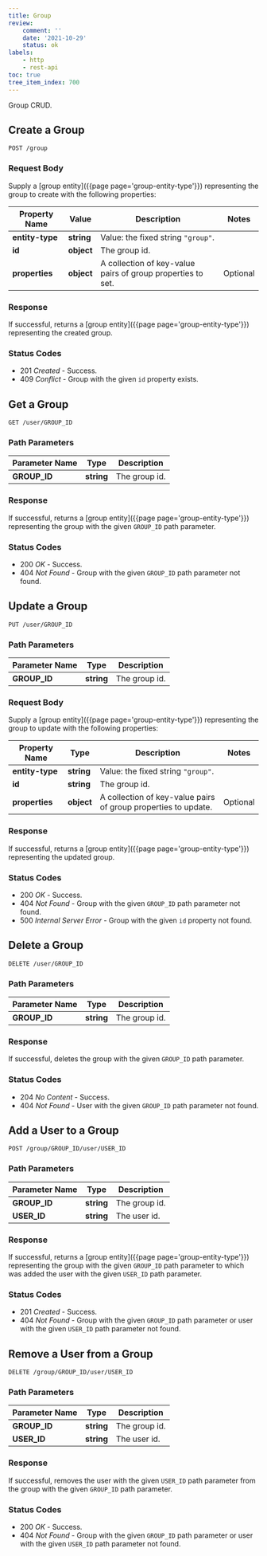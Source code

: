 ```yaml
---
title: Group
review:
    comment: ''
    date: '2021-10-29'
    status: ok
labels:
    - http
    - rest-api
toc: true
tree_item_index: 700
---
```


Group CRUD.

## Create a Group

```
POST /group
```

### Request Body

Supply a [group entity]({{page page='group-entity-type'}}) representing the group to create with the following properties:

| Property Name   | Value      | Description                                                 | Notes    |
| --------------- | ---------- | ----------------------------------------------------------- | -------- |
| **entity-type** | **string** | Value: the fixed string `"group"`.                          |          |
| **id**          | **object** | The group id.                                               |          |
| **properties**  | **object** | A collection of key-value pairs of group properties to set. | Optional |

### Response

If successful, returns a [group entity]({{page page='group-entity-type'}}) representing the created group.

### Status Codes

- 201 *Created* - Success.
- 409 *Conflict* - Group with the given `id` property exists.

## Get a Group

```
GET /user/GROUP_ID
```

### Path Parameters

| Parameter Name | Type       | Description   |
| -------------- | ---------- | ------------- |
| **GROUP_ID**   | **string** | The group id. |

### Response

If successful, returns a [group entity]({{page page='group-entity-type'}}) representing the group with the given `GROUP_ID` path parameter.

### Status Codes

- 200 *OK* - Success.
- 404 *Not Found* - Group with the given `GROUP_ID` path parameter not found.

## Update a Group

```
PUT /user/GROUP_ID
```

### Path Parameters

| Parameter Name | Type       | Description   |
| -------------- | ---------- | ------------- |
| **GROUP_ID**   | **string** | The group id. |

### Request Body

Supply a [group entity]({{page page='group-entity-type'}}) representing the group to update with the following properties:

| Property Name   | Type       | Description                                                    | Notes    |
| --------------- | ---------- | -------------------------------------------------------------- | -------- |
| **entity-type** | **string** | Value: the fixed string `"group"`.                             |          |
| **id**          | **string** | The group id.                                                  |          |
| **properties**  | **object** | A collection of key-value pairs of group properties to update. | Optional |

### Response

If successful, returns a [group entity]({{page page='group-entity-type'}}) representing the updated group.

### Status Codes

- 200 *OK* - Success.
- 404 *Not Found* - Group with the given `GROUP_ID` path parameter not found.
- 500 *Internal Server Error* - Group with the given `id` property not found.

## Delete a Group

```
DELETE /user/GROUP_ID
```

### Path Parameters

| Parameter Name | Type       | Description   |
| -------------- | ---------- | ------------- |
| **GROUP_ID**   | **string** | The group id. |

### Response

If successful, deletes the group with the given `GROUP_ID` path parameter.

### Status Codes

- 204 *No Content* - Success.
- 404 *Not Found* - User with the given `GROUP_ID` path parameter not found.

## Add a User to a Group

```
POST /group/GROUP_ID/user/USER_ID
```

### Path Parameters

| Parameter Name | Type       | Description   |
| -------------- | ---------- | ------------- |
| **GROUP_ID**   | **string** | The group id. |
| **USER_ID**    | **string** | The user id.  |

### Response

If successful, returns a [group entity]({{page page='group-entity-type'}}) representing the group with the given `GROUP_ID` path parameter to which was added the user with the given `USER_ID` path parameter.

### Status Codes

- 201 *Created* - Success.
- 404 *Not Found* - Group with the given `GROUP_ID` path parameter or user with the given `USER_ID` path parameter not found.

## Remove a User from a Group

```
DELETE /group/GROUP_ID/user/USER_ID
```

### Path Parameters

| Parameter Name | Type       | Description   |
| -------------- | ---------- | ------------- |
| **GROUP_ID**   | **string** | The group id. |
| **USER_ID**    | **string** | The user id.  |

### Response

If successful, removes the user with the given `USER_ID` path parameter from the group with the given `GROUP_ID` path parameter.

### Status Codes

- 200 *OK* - Success.
- 404 *Not Found* - Group with the given `GROUP_ID` path parameter or user with the given `USER_ID` path parameter not found.
